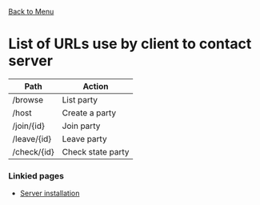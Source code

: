[Back to Menu](../../README.md)

# List of URLs use by client to contact server

|Path		|Action			|
|---------------|-----------------------|
|/browse	|List party		|
|/host		|Create a party		|
|/join/{id}	|Join party		|
|/leave/{id}	|Leave party		|
|/check/{id}	|Check state party	|

### Linkied pages

*   [Server installation](Install_Server.md)
